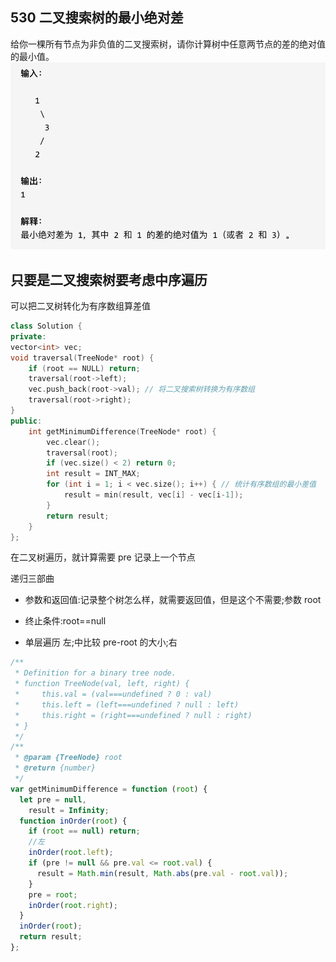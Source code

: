 ## 530 二叉搜索树的最小绝对差

给你一棵所有节点为非负值的二叉搜索树，请你计算树中任意两节点的差的绝对值的最小值。
![这是图片](./1.png)

## 只要是二叉搜索树要考虑中序遍历

可以把二叉树转化为有序数组算差值

```c++
class Solution {
private:
vector<int> vec;
void traversal(TreeNode* root) {
    if (root == NULL) return;
    traversal(root->left);
    vec.push_back(root->val); // 将二叉搜索树转换为有序数组
    traversal(root->right);
}
public:
    int getMinimumDifference(TreeNode* root) {
        vec.clear();
        traversal(root);
        if (vec.size() < 2) return 0;
        int result = INT_MAX;
        for (int i = 1; i < vec.size(); i++) { // 统计有序数组的最小差值
            result = min(result, vec[i] - vec[i-1]);
        }
        return result;
    }
};
```

在二叉树遍历，就计算需要 pre 记录上一个节点

递归三部曲

- 参数和返回值:记录整个树怎么样，就需要返回值，但是这个不需要;参数 root

- 终止条件:root==null

- 单层遍历
  左;中比较 pre-root 的大小;右

```js
/**
 * Definition for a binary tree node.
 * function TreeNode(val, left, right) {
 *     this.val = (val===undefined ? 0 : val)
 *     this.left = (left===undefined ? null : left)
 *     this.right = (right===undefined ? null : right)
 * }
 */
/**
 * @param {TreeNode} root
 * @return {number}
 */
var getMinimumDifference = function (root) {
  let pre = null,
    result = Infinity;
  function inOrder(root) {
    if (root == null) return;
    //左
    inOrder(root.left);
    if (pre != null && pre.val <= root.val) {
      result = Math.min(result, Math.abs(pre.val - root.val));
    }
    pre = root;
    inOrder(root.right);
  }
  inOrder(root);
  return result;
};
```
